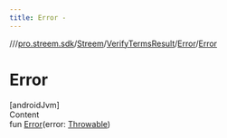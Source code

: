 ```yaml
---
title: Error -
---
```

//[<root>](../../../../../index.md)/[pro.streem.sdk](../../../index.md)/[Streem](../../index.md)/[VerifyTermsResult](../index.md)/[Error](index.md)/[Error](-error.md)



# Error  
[androidJvm]  
Content  
fun [Error](-error.md)(error: [Throwable](https://kotlinlang.org/api/latest/jvm/stdlib/kotlin/-throwable/index.html))  




